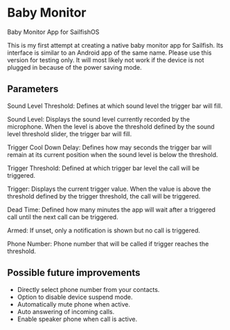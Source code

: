 # Baby Monitor
Baby Monitor App for SailfishOS

This is my first attempt at creating a native baby monitor app for Sailfish. Its interface is similar to an Android app of the same name. Please use this version for testing only. It will most likely not work if the device is not plugged in because of the power saving mode.

## Parameters

Sound Level Threshold: Defines at which sound level the trigger bar will fill.

Sound Level: Displays the sound level currently recorded by the microphone. When the level is above the threshold defined by the sound level threshold slider, the trigger bar will fill.

Trigger Cool Down Delay: Defines how may seconds the trigger bar will remain at its current position when the sound level is below the threshold.

Trigger Threshold: Defined at which trigger bar level the call will be triggered.

Trigger: Displays the current trigger value. When the value is above the threshold defined by the trigger threshold, the call will be triggered.

Dead Time: Defined how many minutes the app will wait after a triggered call until the next call can be triggered.

Armed: If unset, only a notification is shown but no call is triggered.

Phone Number: Phone number that will be called if trigger reaches the threshold.

## Possible future improvements

* Directly select phone number from your contacts.
* Option to disable device suspend mode.
* Automatically mute phone when active.
* Auto answering of incoming calls.
* Enable speaker phone when call is active.
